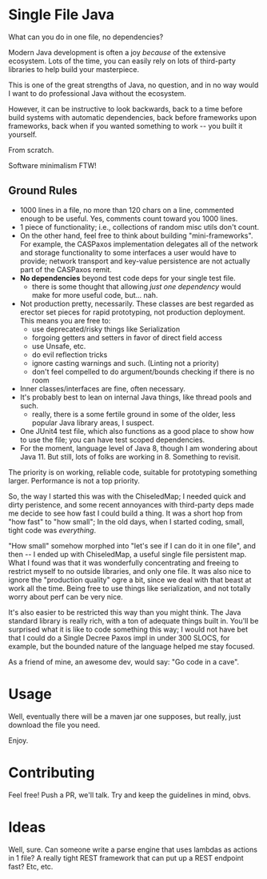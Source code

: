 # Single File Java
What can you do in one file, no dependencies?

Modern Java development is often a joy *because* of the extensive ecosystem. 
Lots of the time, you can easily rely on lots of third-party libraries to 
help build your masterpiece. 

This is one of the great strengths of Java, no question, and in no way would
I want to do professional Java without the ecosystem.

However, it can be instructive to look backwards, back to a time before build systems
with automatic dependencies, back before frameworks upon frameworks, back when
if you wanted something to work -- you built it yourself. 

From scratch. 

Software minimalism FTW!  

## Ground Rules
* 1000 lines in a file, no more than 120 chars on a line, commented enough 
to be useful. Yes, comments count toward you 1000 lines.
* 1 piece of functionality; i.e., collections of random misc utils don't count.
* On the other hand, feel free to think about building "mini-frameworks". For example, the 
CASPaxos implementation delegates all of the network and storage functionality 
to some interfaces a user would have to provide; network transport and 
key-value persistence are not actually part of the CASPaxos remit. 
* **No dependencies** beyond test code deps for your single test file.
   * there is some thought that allowing *just one dependency* would make for 
   more useful code, but... nah.  
* Not production pretty, necessarily. These classes are best regarded as erector
set pieces for rapid prototyping, not production deployment. This means you are free to:
   * use deprecated/risky things like Serialization
   * forgoing getters and setters in favor of direct field access
   * use Unsafe, etc. 
   * do evil reflection tricks
   * ignore casting warnings and such. (Linting not a priority)
   * don't feel compelled to do argument/bounds checking if there is no room 
* Inner classes/interfaces are fine, often necessary.
* It's probably best to lean on internal Java things, like thread pools and such.
   * really, there is a some fertile ground in some of the older, less popular
   Java library areas, I suspect. 
* One JUnit4 test file, which also functions as a good place to show how to use
the file; you can have test scoped dependencies.
* For the moment, language level of Java 8, though I am wondering about Java 11. 
But still, lots of folks are working in 8. Something to revisit.  

The priority is on working, reliable code, suitable for prototyping something larger.
Performance is not a top priority.  

So, the way I started this was with the ChiseledMap; I needed quick and dirty 
peristence, and some recent annoyances with third-party deps made me decide to 
see how fast I could build a thing. It was a short hop from "how fast" to "how small";
In the old days, when I started coding, small, tight code was *everything*.

"How small" somehow morphed into "let's see if I can do it in one file", and 
then -- I ended up with ChiseledMap, a useful single file persistent map. 
What I found was that it was wonderfully concentrating and freeing to 
restrict myself to no outside libraries, and only one file. 
It was also nice to ignore the "production quality" ogre a bit, since we 
deal with that beast at work all the time. Being free to 
use things like serialization, and not totally worry about perf can be very nice.

It's also easier to be restricted this way than you might think. The Java standard 
library is really rich, with a ton of adequate things built in. You'll be surprised
what it is like to code something this way; I would not have
bet that I could do a Single Decree Paxos impl in under 300 SLOCS, for example,
but the bounded nature of the language helped me stay focused. 

As a friend of mine, an awesome dev, would say: "Go code in a cave".

# Usage
Well, eventually there will be a maven jar one supposes, but really, just 
download the file you need.

Enjoy.
 
# Contributing

Feel free! Push a PR, we'll talk. Try and keep the guidelines in mind, obvs.   

# Ideas
Well, sure. Can someone write a parse engine that uses lambdas as actions in 1 file?
A really tight REST framework that can put up a REST endpoint fast? Etc, etc.

